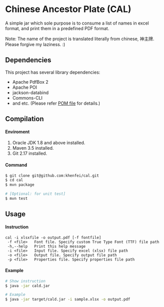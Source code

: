 # Chinese Ancestor Plate (CAL)

A simple jar which sole purpose is to consume a list of names in excel format, and print them in a predefined PDF format.

Note: The name of the project is translated literally from chinese, 神主牌. Please forgive my laziness. :)

## Dependencies

This project has several library dependencies:
- Apache PdfBox 2
- Apache POI
- jackson-databind
- Commons-CLI
- and etc. (Please refer [POM file](pom.xml) for details.)

## Compilation

#### Enviroment
 1. Oracle JDK 1.8 and above installed.
 2. Maven 3.5 installed.
 3. Git 2.17 installed.

#### Command
```bash
$ git clone git@github.com:khenfei/cal.git
$ cd cal
$ mvn package

# [Optional: for unit test]
$ mvn test 
```

## Usage

#### Instruction
```instruction
cal -i xlsxfile -o output.pdf [-f fontfile]
 -f <file>   Font file. Specify custom True Type Font (TTF) file path
 -h,--help   Print this help message
 -i <file>   Input file. Specify excel (xlsx) file path
 -o <file>   Output file. Specify output file path
 -p <file>   Properties file. Specify properties file path
```

#### Example
```bash
# Show instruction
$ java -jar cald.jar

# Example
$ java -jar target/cald.jar -i sample.xlsx -o output.pdf
